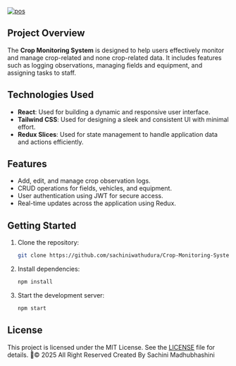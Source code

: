 <a href="https://git.io/typing-svg">
  <img src="https://readme-typing-svg.herokuapp.com?font=Fira+Code&weight=400&size=35&pause=1000&center=true&vCenter=true&color=D8BFD8&width=835&height=70&lines=Crop+Monitoring+System+Frontend+React" alt="pos" />
</a>

## Project Overview
The **Crop Monitoring System** is designed to help users effectively monitor and manage crop-related and none crop-related data. It includes features such as logging observations, managing fields and equipment, and assigning tasks to staff.

## Technologies Used
- **React**: Used for building a dynamic and responsive user interface.
- **Tailwind CSS**: Used for designing a sleek and consistent UI with minimal effort.
- **Redux Slices**: Used for state management to handle application data and actions efficiently.

## Features
- Add, edit, and manage crop observation logs.
- CRUD operations for fields, vehicles, and equipment.
- User authentication using JWT for secure access.
- Real-time updates across the application using Redux.

## Getting Started
1. Clone the repository:
   ```bash
   git clone https://github.com/sachiniwathudura/Crop-Monitoring-System-Frontend-React
   ```
2. Install dependencies:
   ```bash
   npm install
   ```
3. Start the development server:
   ```bash
   npm start
   ```

## License
This project is licensed under the MIT License. See the [LICENSE](LICENSE) file for details.
🦇© 2025 All Right Reserved Created By Sachini Madhubhashini
